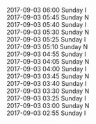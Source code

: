 2017-09-03 06:00 Sunday  I  
2017-09-03 05:45 Sunday  N  
2017-09-03 05:40 Sunday  I  
2017-09-03 05:30 Sunday  N  
2017-09-03 05:25 Sunday  I  
2017-09-03 05:10 Sunday  N  
2017-09-03 04:55 Sunday  I  
2017-09-03 04:05 Sunday  N  
2017-09-03 04:00 Sunday  I  
2017-09-03 03:45 Sunday  N  
2017-09-03 03:40 Sunday  I  
2017-09-03 03:30 Sunday  N  
2017-09-03 03:25 Sunday  I  
2017-09-03 03:00 Sunday  N  
2017-09-03 02:55 Sunday  I  
